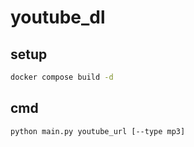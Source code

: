 # youtube_dl

## setup
```bash
docker compose build -d
```

## cmd
```bash
python main.py youtube_url [--type mp3]
```